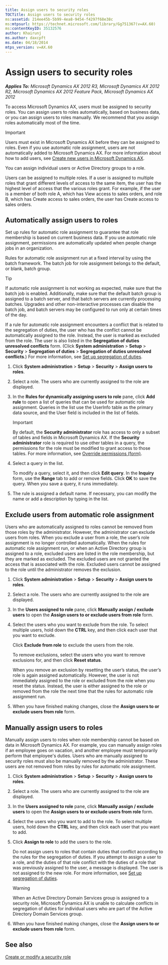 ```yaml
---
title: Assign users to security roles
TOCTitle: Assign users to security roles
ms:assetid: 214ee45b-5b99-4ea8-9454-f4297f68e38c
ms:mtpsurl: https://technet.microsoft.com/library/Gg751367(v=AX.60)
ms:contentKeyID: 35132576
author: Khairunj
ms.author: daxcpft
ms.date: 04/18/2014
mtps_version: v=AX.60
---
```


# Assign users to security roles 


_**Applies To:** Microsoft Dynamics AX 2012 R3, Microsoft Dynamics AX 2012 R2, Microsoft Dynamics AX 2012 Feature Pack, Microsoft Dynamics AX 2012_

To access Microsoft Dynamics AX, users must be assigned to security roles. You can assign users to roles automatically, based on business data, or you can assign users to roles manually. We recommend that you assign roles automatically most of the time.


> [!IMPORTANT]
> <P>Users must exist in Microsoft Dynamics AX before they can be assigned to roles. Even if you use automatic role assignment, users are not automatically added to Microsoft Dynamics AX. For more information about how to add users, see <A href="create-new-users-in-microsoft-dynamics-ax.md">Create new users in Microsoft Dynamics AX</A>.</P>



You can assign individual users or Active Directory groups to a role.

Users can be assigned to multiple roles. If a user is assigned to multiple roles that grant different levels of access to the same item, the user has the highest level of access that the various roles grant. For example, if the user is a member of both role A, which has View access to sales orders, and role B, which has Create access to sales orders, the user has Create access to sales orders.

## Automatically assign users to roles

Set up rules for automatic role assignment to guarantee that role membership is based on current business data. If you use automatic role assignment, permissions are automatically updated when people change jobs in an organization.

Rules for automatic role assignment run at a fixed interval by using the batch framework. The batch job for role assignment belongs to the default, or blank, batch group.


> [!TIP]
> <P>If automatic role assignment is not working as expected, make sure that the batch job is enabled. Additionally, make sure that the default batch group is assigned to a batch server, and that batch servers are currently processing batches. Upgrades and other non-interactive processes can disable the batch job, and batch servers may be configured to run only at certain times of the day.</P>



If a rule for automatic role assignment encounters a conflict that is related to the segregation of duties, the user who has the conflict cannot be automatically assigned to the role. Instead, the user is marked as excluded from the role. The user is also listed in the **Segregation of duties unresolved conflicts** form. (Click **System administration** \> **Setup** \> **Security** \> **Segregation of duties** \> **Segregation of duties unresolved conflicts**.) For more information, see [Set up segregation of duties](set-up-segregation-of-duties.md).

1.  Click **System administration** \> **Setup** \> **Security** \> **Assign users to roles**.

2.  Select a role. The users who are currently assigned to the role are displayed.

3.  In the **Rules for dynamically assigning users to role** pane, click **Add rule** to open a list of queries that can be used for automatic role assignment. Queries in the list use the UserInfo table as the primary data source, and the User field is included in the list of fields.
    

    > [!IMPORTANT]
    > <P>By default, the <STRONG>Security administrator</STRONG> role has access to only a subset of tables and fields in Microsoft Dynamics AX. If the <STRONG>Security administrator</STRONG> role is required to use other tables in a query, the permissions for the role must be modified to grant access to those tables. For more information, see <A href="https://technet.microsoft.com/library/hh209290(v=ax.60)">Override permissions (form)</A>.</P>



4.  Select a query in the list.
    
    To modify a query, select it, and then click **Edit query**. In the **Inquiry** form, use the **Range** tab to add or remove fields. Click **OK** to save the query. When you save a query, it runs immediately.

5.  The rule is assigned a default name. If necessary, you can modify the name or add a description by typing in the list.

## Exclude users from automatic role assignment

Users who are automatically assigned to roles cannot be removed from those roles by the administrator. However, the administrator can exclude users from roles. When you exclude a user from a role, the user’s role assignment is no longer controlled automatically. When the rules for automatic role assignment run, or when an Active Directory group is assigned to a role, excluded users are listed in the role membership, but they are marked as excluded. The excluded users are not granted the access that is associated with the role. Excluded users cannot be assigned to the role until the administrator removes the exclusion.

1.  Click **System administration** \> **Setup** \> **Security** \> **Assign users to roles**.

2.  Select a role. The users who are currently assigned to the role are displayed.

3.  In the **Users assigned to role** pane, click **Manually assign / exclude users** to open the **Assign users to or exclude users from role** form.

4.  Select the users who you want to exclude from the role. To select multiple users, hold down the **CTRL** key, and then click each user that you want to exclude.
    
    Click **Exclude from role** to exclude the users from the role.
    
    To remove exclusions, select the users who you want to remove exclusions for, and then click **Reset status**.
    
    When you remove an exclusion by resetting the user’s status, the user’s role is again assigned automatically. However, the user is not immediately assigned to the role or excluded from the role when you reset the status. Instead, the user is either assigned to the role or removed from the role the next time that the rules for automatic role assignment run.

5.  When you have finished making changes, close the **Assign users to or exclude users from role** form.

## Manually assign users to roles

Manually assign users to roles when role membership cannot be based on data in Microsoft Dynamics AX. For example, you can manually assign roles if an employee goes on vacation, and another employee must temporarily perform that employee's duties. Users who are manually assigned to security roles must also be manually removed by the administrator. These users are not removed from roles by rules for automatic role assignment.

1.  Click **System administration** \> **Setup** \> **Security** \> **Assign users to roles**.

2.  Select a role. The users who are currently assigned to the role are displayed.

3.  In the **Users assigned to role** pane, click **Manually assign / exclude users** to open the **Assign users to or exclude users from role** form.

4.  Select the users who you want to add to the role. To select multiple users, hold down the **CTRL** key, and then click each user that you want to add.

5.  Click **Assign to role** to add the users to the role.
    
    Do not assign users to roles that contain duties that conflict according to the rules for the segregation of duties. If you attempt to assign a user to a role, and the duties of that role conflict with the duties of a role that was previously assigned to the user, a message is displayed. The user is not assigned to the new role. For more information, see [Set up segregation of duties](set-up-segregation-of-duties.md).
    

    > [!WARNING]
    > <P>When an Active Directory Domain Services group is assigned to a security role, Microsoft Dynamics AX is unable to calculate conflicts in segregation of duties for individual users who are part of the Active Directory Domain Services group.</P>



6.  When you have finished making changes, close the **Assign users to or exclude users from role** form.

## See also

[Create or modify a security role](create-or-modify-a-security-role.md)

  


